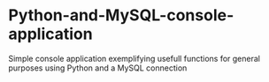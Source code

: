 # Python-and-MySQL-console-application
Simple console application exemplifying usefull functions for general purposes using Python and a MySQL connection
